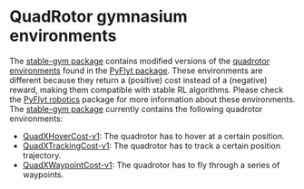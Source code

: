 # QuadRotor gymnasium environments

The [stable-gym package](https://github.com/rickstaa/stable-gym) contains modified versions of the [quadrotor environments](https://jjshoots.github.io/PyFlyt/documentation/core/drones/quadx.html) found in the [PyFlyt package](https://jjshoots.github.io/PyFlyt/index.html). These environments are different because they return a (positive) cost instead of a (negative) reward, making them compatible with stable RL algorithms. Please check the [PyFlyt robotics](https://jjshoots.github.io/PyFlyt/index.html) package for more information about these environments. The [stable-gym package](https://github.com/rickstaa/stable-gym) currently contains the following quadrotor environments:

* [QuadXHoverCost-v1](https://github.com/rickstaa/stable-gym/stable_gym/envs/robotics/quadrotor/quadx_hover_cost/README.md): The quadrotor has to hover at a certain position.
* [QuadXTrackingCost-v1](https://github.com/rickstaa/stable-gym/stable_gym/envs/robotics/quadrotor/quadx_tracking_cost/README.md): The quadrotor has to track a certain position trajectory.
* [QuadXWaypointCost-v1](https://github.com/rickstaa/stable-gym/stable_gym/envs/robotics/quadrotor/quadx_waypoint_cost/README.md): The quadrotor has to fly through a series of waypoints.
